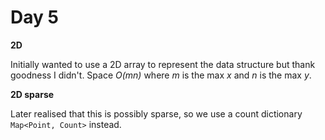 # Day 5

**2D**

Initially wanted to use a 2D array to represent the data structure but thank goodness I didn't. Space *O(mn)* where *m* is the max *x* and *n* is the max *y*.

**2D sparse**

Later realised that this is possibly sparse, so we use a count dictionary `Map<Point, Count>` instead.

